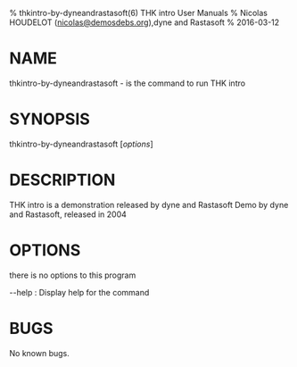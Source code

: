 % thkintro-by-dyneandrastasoft(6) THK intro User Manuals
% Nicolas HOUDELOT (nicolas@demosdebs.org),dyne and Rastasoft
% 2016-03-12

# NAME
thkintro-by-dyneandrastasoft - is the command to run THK intro 

# SYNOPSIS
thkintro-by-dyneandrastasoft [*options*]

# DESCRIPTION
THK intro  is a demonstration released by dyne and Rastasoft
Demo by dyne and Rastasoft, released in 2004

# OPTIONS
there is no options to this program

\--help
:   Display help for the command


# BUGS
No known bugs.
